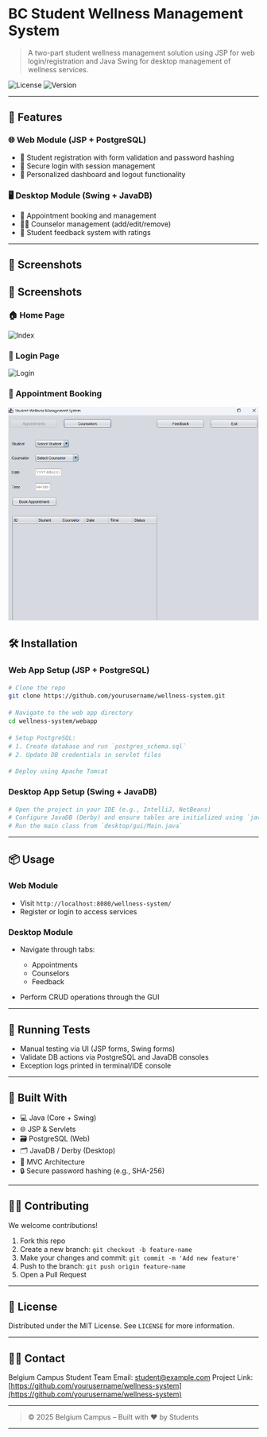 # BC Student Wellness Management System

> A two-part student wellness management solution using JSP for web login/registration and Java Swing for desktop management of wellness services.

![License](https://img.shields.io/badge/license-MIT-blue.svg)
![Version](https://img.shields.io/badge/version-1.0.0-green.svg)

---

## 🚀 Features

### 🌐 Web Module (JSP + PostgreSQL)

* 📝 Student registration with form validation and password hashing
* 🔐 Secure login with session management
* 🎯 Personalized dashboard and logout functionality

### 🖥️ Desktop Module (Swing + JavaDB)

* 📅 Appointment booking and management
* 👩‍⚕️ Counselor management (add/edit/remove)
* 💬 Student feedback system with ratings

---

## 📸 Screenshots

## 📸 Screenshots

### 🏠 Home Page
![Index](./screenshots/dashboard.png)

### 🔐 Login Page
![Login](./screenshots/login.png)

### 📅 Appointment Booking
![Appointment](./screenshots/appointment.png)


## 🛠️ Installation

### Web App Setup (JSP + PostgreSQL)

```bash
# Clone the repo
git clone https://github.com/yourusername/wellness-system.git

# Navigate to the web app directory
cd wellness-system/webapp

# Setup PostgreSQL:
# 1. Create database and run `postgres_schema.sql`
# 2. Update DB credentials in servlet files

# Deploy using Apache Tomcat
```

### Desktop App Setup (Swing + JavaDB)

```bash
# Open the project in your IDE (e.g., IntelliJ, NetBeans)
# Configure JavaDB (Derby) and ensure tables are initialized using `javadb_init.sql`
# Run the main class from `desktop/gui/Main.java`
```

---

## 📦 Usage

### Web Module

* Visit `http://localhost:8080/wellness-system/`
* Register or login to access services

### Desktop Module

* Navigate through tabs:

  * Appointments
  * Counselors
  * Feedback
* Perform CRUD operations through the GUI

---

## 🧪 Running Tests

* Manual testing via UI (JSP forms, Swing forms)
* Validate DB actions via PostgreSQL and JavaDB consoles
* Exception logs printed in terminal/IDE console

---

## 🧱 Built With

* 💻 Java (Core + Swing)
* 🌐 JSP & Servlets
* 🗃️ PostgreSQL (Web)
* 🗂️ JavaDB / Derby (Desktop)
* 🧰 MVC Architecture
* 🔒 Secure password hashing (e.g., SHA-256)

---

## 🧑‍💻 Contributing

We welcome contributions!

1. Fork this repo
2. Create a new branch: `git checkout -b feature-name`
3. Make your changes and commit: `git commit -m 'Add new feature'`
4. Push to the branch: `git push origin feature-name`
5. Open a Pull Request

---

## 🪪 License

Distributed under the MIT License. See `LICENSE` for more information.

---

## 🙋‍♂️ Contact

Belgium Campus Student Team
Email: [student@example.com](mailto:student@example.com)
Project Link: [https://github.com/yourusername/wellness-system](https://github.com/yourusername/wellness-system)

---

> © 2025 Belgium Campus – Built with ❤️ by Students

---

